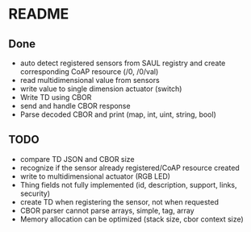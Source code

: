 # README

## Done

- auto detect registered sensors from SAUL registry and create
corresponding CoAP resource (/0, /0/val)
- read multidimensional value from sensors
- write value to single dimension actuator (switch)
- Write TD using CBOR
- send and handle CBOR response
- Parse decoded CBOR and print (map, int, uint, string, bool)

## TODO

- compare TD JSON and CBOR size
- recognize if the sensor already registered/CoAP resource created
- write to multidimensional actuator (RGB LED)
- Thing fields not fully implemented (id, description, support, links, security)
- create TD when registering the sensor, not when requested
- CBOR parser cannot parse arrays, simple, tag, array
- Memory allocation can be optimized (stack size, cbor context size)
